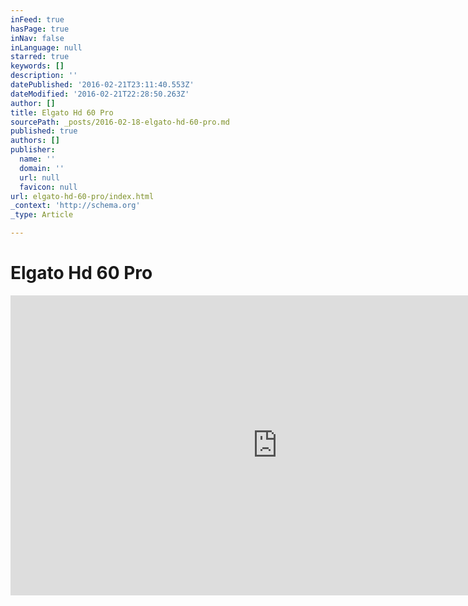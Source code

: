 ```yaml
---
inFeed: true
hasPage: true
inNav: false
inLanguage: null
starred: true
keywords: []
description: ''
datePublished: '2016-02-21T23:11:40.553Z'
dateModified: '2016-02-21T22:28:50.263Z'
author: []
title: Elgato Hd 60 Pro
sourcePath: _posts/2016-02-18-elgato-hd-60-pro.md
published: true
authors: []
publisher:
  name: ''
  domain: ''
  url: null
  favicon: null
url: elgato-hd-60-pro/index.html
_context: 'http://schema.org'
_type: Article

---
```

# Elgato Hd 60 Pro

<iframe src="https://cdn.embedly.com/widgets/media.html?src=https%3A%2F%2Fwww.youtube.com%2Fembed%2FL4zGJUcoGFI%3Ffeature%3Doembed&amp;url=https%3A%2F%2Fwww.youtube.com%2Fwatch%3Ffeature%3Dyoutu.be%26v%3DL4zGJUcoGFI&amp;image=https%3A%2F%2Fi.ytimg.com%2Fvi%2FL4zGJUcoGFI%2Fhqdefault.jpg&amp;key=b7d04c9b404c499eba89ee7072e1c4f7&amp;type=text%2Fhtml&amp;schema=youtube" width="854" height="480" scrolling="no" frameborder="0" allowfullscreen="allowfullscreen" style=""></iframe>